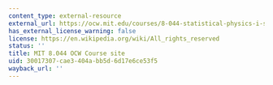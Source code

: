 ```yaml
---
content_type: external-resource
external_url: https://ocw.mit.edu/courses/8-044-statistical-physics-i-spring-2013/
has_external_license_warning: false
license: https://en.wikipedia.org/wiki/All_rights_reserved
status: ''
title: MIT 8.044 OCW Course site
uid: 30017307-cae3-404a-bb5d-6d17e6ce53f5
wayback_url: ''
---
```

